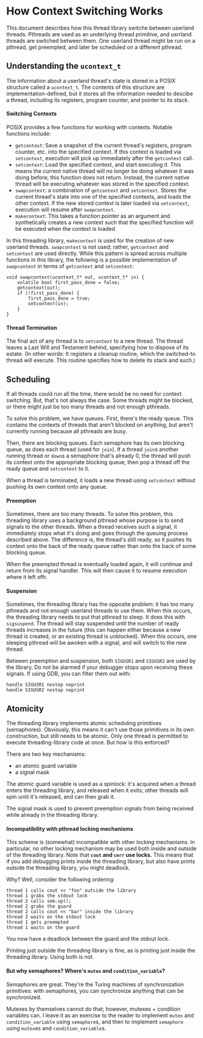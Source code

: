 # How Context Switching Works

This document describes how this thread library switche between userland threads. Pthreads are used as an underlying thread primitive, and usrrland threads are switched between them. One userland thread might be run on a pthread, get preempted, and later be scheduled on a different pthread.

## Understanding the `ucontext_t`

The information about a userland thread's state is stored in a POSIX structure called a `ucontext_t`. The contents of this structure are implementation-defined, but it stores all the information needed to descibe a thread, including its registers, program counter, and pointer to its stack.

#### Switching Contexts

POSIX provides a few functions for working with contexts. Notable functions include:

* `getcontext`: Save a snapshot of the current thread's registers, program counter, etc. into the specified context. If this context is loaded via `setcontext`, execution will pick up immediately after the `getcontext` call.
 * `setcontext`: Load the specified context, and start executing it. This means the current native thread will no longer be doing whatever it was doing before; this function does not return. Instead, the current native thread will be executing whatever was stored in the specified context.
 * `swapcontext`: a combination of `getcontext` and `setcontext`. Stores the current thread's state into one of the specified contexts, and loads the other context. If the new stored context is later loaded via `setcontext`, execution will resume after `swapcontext`.
 * `makecontext`: This takes a function pointer as an argument and synthetically creates a new context such that the specified function will be executed when the context is loaded.

In this threading library, `makecontext` is used for the creation of new userland threads. `swapcontext` is not used; rather, `getcontext` and `setcontext` are used directly. While this pattern is spread across multiple functions in this library, the following is a possible implementation of `swapcontext` in terms of `getcontext` and `setcontext`:

```
void swapcontext(ucontext_t* out, ucontext_t* in) {
    volatile bool first_pass_done = false;
    getcontext(out);
    if (!first_pass_done) {
        first_pass_done = true;
        setcontext(in);
    }
}
```

#### Thread Termination

The final act of any thread is to `setcontext` to a new thread. The thread leaves a Last Will and Testament behind, specifying how to dispose of its estate. (In other words: It registers a cleanup routine, which the switched-to thread will execute. This routine specifies how to delete its stack and such.)

## Scheduling

If all threads could run all the time, there would be no need for context switching. But, that's not always the case. Some threads might be blocked, or there might just be too many threads and not enough pthreads.

To solve this problem, we have queues. First, there's the ready queue. This contains the contexts of threads that aren't blocked on anything, but aren't currently running because all pthreads are busy.

Then, there are blocking queues. Each semaphore has its own blocking queue, as does each thread (used for `join`). If a thread `join`s another running thread or `down`s a semaphore that's already 0, the thread will push its context onto the appropriate blocking queue, then pop a thread off the ready queue and `setcontext` to it.

When a thread is terminated, it loads a new thread using `setcontext` without pushing its own context onto any queue.

#### Preemption

Sometimes, there are too many threads. To solve this problem, this threading library uses a background pthread whose purpose is to send signals to the other threads. When a thread receives such a signal, it immediately stops what it's doing and goes through the queuing process described above. The difference is, the thread's still ready, so it pushes its context onto the back of the ready queue rather than onto the back of some blocking queue.

When the preempted thread is eventually loaded again, it will continue and return from its signal handler. This will then cause it to resume execution where it left offr.

#### Suspension

Sometimes, the threading library has the opposite problem: it has too many pthreads and not enough userland threads to use them. When this occurs, the threading library needs to put that pthread to sleep. It does this with `sigsuspend`. The thread will stay suspended until the number of ready threads increases in the future (this can happen either because a new thread is created, or an existing thread is unblocked). When this occurs, one sleeping pthread will be awoken with a signal, and will switch to the new thread.

Between preemption and suspension, both `SIGUSR1` and `SIGUSR2` are used by the library. Do not be alarmed if your debugger stops upon receiving these signals. If using GDB, you can filter them out with:

```
handle SIGUSR1 nostop noprint
handle SIGUSR2 nostop noprint
```

## Atomicity

The threading library implements atomic scheduling primitives (semaphores). Obviously, this means it can't use those primitives in its own construction, but still needs to be atomic. Only one thread is permitted to execute threading-library code at once. But how is this enforced?

There are two key mechanisms: 
 * an atomic guard variable
 * a signal mask

The atomic guard variable is used as a spinlock: it's acquired when a thread enters the threading library, and released when it exits; other threads will spin until it's released, and can then grab it.

The signal mask is used to prevent preemption signals from being received while already in the threading library.

#### Incompatibility with pthread locking mechanisms

This scheme is (somewhat) incompatible with other locking mechanisms. In particular, no other locking mechanism may be used both inside and outside of the threading library. Note that **`cout` and `cerr` use locks.** This means that if you add debugging prints inside the threading library, but also have prints outside the threading library, you might deadlock. 

Why? Well, consider the following ordering:

```
thread 1 calls cout << "foo" outside the library
thread 1 grabs the stdout lock
thread 2 calls sem.up();
thread 2 grabs the guard
thread 2 calls cout << "bar" inside the library
thread 2 waits on the stdout lock
thread 1 gets preempted
thread 1 waits on the guard
```

You now have a deadlock between the guard and the stdout lock.

Printing just outside the threading library is fine, as is printing just inside the threading library. Using both is not.

#### But why semaphores? Where's `mutex` and `condition_variable`?

Semaphores are great. They're the Turing machines of synchronization primitives: with semaphores, you can synchronize anything that can be synchronized.

Mutexes by themselves cannot do that; however, mutexes + condition variables can. I leave it as an exercise to the reader to implement `mutex` and `condition_variable` using `semaphore`s, and then to implement `semaphore` using `mutex`es and `condition_variable`s.

